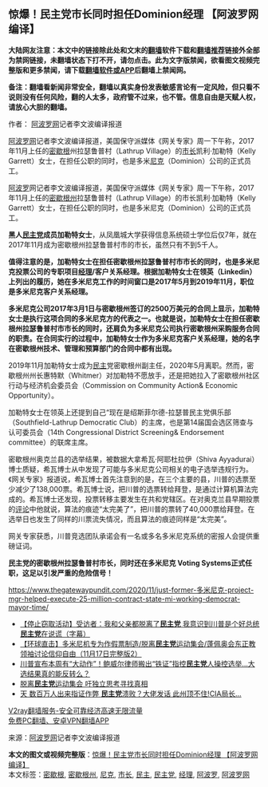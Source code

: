  <h2>惊爆！民主党市长同时担任Dominion经理 【阿波罗网编译】</h2> <p class="notice"><b>大陆网友注意：本文中的链接除此处和文末的<a href="https://github.com/bannedbook/fanqiang" >翻墙</a>软件下载和<a href="https://github.com/killgcd/justmysocks/blob/master/README.md">翻墙推荐</a>链接外全部为禁网链接，未翻墙状态下打不开，请勿点击。此为文字版禁闻，欲看图文视频完整版和更多禁闻，请下载<a href="https://github.com/bannedbook/fanqiang">翻墙软件或APP</a>后翻墙上禁闻网。</p><p>备注：翻墙看新闻非常安全，翻墙以真实身份发表敏感言论有一定风险，但只看不说则没有任何风险，翻的人太多，政府管不过来，也不管。信息自由是天赋人权，请放心大胆的翻墙。</b></p>  <div class="entry"> <p>作者： <span class='wp_keywordlink_affiliate'><a href="https://www.aboluowang.com/" title="阿波罗网" target="_blank">阿波罗网</a></span>记者李文波编译报道</p> <p id="summary"><a href="https://www.bannedbook.org/bnews/tag/%e9%98%bf%e6%b3%a2%e7%bd%97%e7%bd%91/" class="st_tag internal_tag" rel="tag" title="标签 阿波罗网 下的日志">阿波罗网</a>记者李文波编译报道，美国保守派媒体《网关专家》周一下午称，2017年11月上任的<a href="https://www.bannedbook.org/bnews/tag/%E5%AF%86%E6%AD%87%E6%A0%B9/" class="st_tag internal_tag" rel="tag" title="标签 密歇根 下的日志">密歇根</a>州拉瑟鲁普村（Lathrup Village）的<a href="https://www.bannedbook.org/bnews/tag/%e5%b8%82%e9%95%bf/" class="st_tag internal_tag" rel="tag" title="标签 市长 下的日志">市长</a>凯利·加勒特（Kelly Garrett）女士，在担任公职的同时，也是多米<a href="https://www.bannedbook.org/bnews/tag/%E5%B0%BC%E5%85%8B/" class="st_tag internal_tag" rel="tag" title="标签 尼克 下的日志">尼克</a>（Dominion）公司的正式员工。</p> <p><a href="https://www.bannedbook.org/bnews/tag/%E9%98%BF%E6%B3%A2%E7%BD%97/" class="st_tag internal_tag" rel="tag" title="标签 阿波罗 下的日志">阿波罗</a>网记者李文波编译报道，美国保守派媒体《网关专家》周一下午称，2017年11月上任的<a href="https://www.bannedbook.org/bnews/tag/%E5%AF%86%E6%AD%87%E6%A0%B9%E5%B7%9E/" class="st_tag internal_tag" rel="tag" title="标签 密歇根州 下的日志">密歇根州</a>拉瑟鲁普村（Lathrup Village）的市长凯利·加勒特（Kelly Garrett）女士，在担任公职的同时，也是多米尼克（Dominion）公司的正式员工。</p> <p></p> <p><strong>黑人<a href="https://www.bannedbook.org/bnews/tag/%e6%b0%91%e4%b8%bb%e5%85%9a/" class="st_tag internal_tag" rel="tag" title="标签 民主党 下的日志">民主党</a>成员加勒特女士</strong>，从凤凰城大学获得信息系统硕士学位后仅7年，就在2017年11月成为密歇根州拉瑟鲁普村市的市长，虽然只有不到5千人。</p>  <p></p> <p><strong>值得注意的是，加勒特女士在担任密歇根州拉瑟鲁普村市市长的同时，也是多米尼克投票公司的专职项目<a href="https://www.bannedbook.org/bnews/tag/%E7%BB%8F%E7%90%86/" class="st_tag internal_tag" rel="tag" title="标签 经理 下的日志">经理</a>/客户关系经理。根据加勒特女士在领英（Linkedin）上列出的履历，她在多米尼克工作的时间窗口是2017年5月到2019年11月，职位是多米尼克客户关系经理。</strong></p> <p></p> <p><strong>多米尼克公司2017年3月1日与密歇根州签订的2500万美元的合同上显示，加勒特女士是执行这项合同的多米尼克方的代表之一。也就是说，加勒特女士在担任密歇根州拉瑟鲁普村市市长的同时，还肩负为多米尼克公司执行密歇根州采购服务合同的职责。在合同实行的过程中，加勒特女士作为多米尼克客户关系经理，她的名字在密歇根州技术、管理和预算部门的合同中都有出现。</strong></p> <p></p>  <p></p> <p>2019年11月加勒特女士成为<a href="https://www.bannedbook.org/bnews/tag/%e6%b0%91%e4%b8%bb/" class="st_tag internal_tag" rel="tag" title="标签 民主 下的日志">民主</a>党密歇根州副主任，2020年5月离职。然而，密歇根州州长惠特默（Whitmer）对加勒特不愿放手，还是把她拉入了密歇根州社区行动与经济机会委员会（Commission on Community Action&amp; Economic Opportunity）。</p> <p>加勒特女士在领英上还提到自己“现在是绍斯菲尔德-拉瑟普民主党俱乐部（Southfield-Lathrup Democratic Club）的主席，也是第14届国会选区筛查与认可委员会（14th Congressional District Screening&amp; Endorsement committee）的联席主席。</p> <p></p> <p>密歇根州奥克兰县的选举结果，被数据大拿希瓦·阿耶杜拉伊（Shiva Ayyadurai）博士质疑，希瓦博士从中发现了可能与多米尼克公司相关的电子选举违规行为。《网关专家》报道说，希瓦博士首先注意到的是，在三个主要的县，川普的选票至少减少了138,000票。希瓦博士说，把川普的选票转给拜登，是通过计算机算法完成的。希瓦博士还发现，投票转移主要发生在共和党辖区。在对奥克兰县早期投票的<span class='wp_keywordlink_affiliate'><a href="https://www.bannedbook.org/bnews/comments/" title="新闻评论" target="_blank">评论</a></span>中他就说，算法的痕迹“太完美了”，把川普的票转了40,000票给拜登。在选举日也发生了同样的川票流失情况，而且算法的痕迹同样是“太完美”。</p>  <p></p> <p></p> <p>网关专家获悉，川普竞选团队承诺会有一名或多名多米尼克系统的密报人会提供重磅证词。</p> <p><strong>民主党的密歇根州拉瑟鲁普村市长，同时还在多米尼克 Voting Systems正式任职，这足以引发严重的危险信号！</strong></p> <p><a href="https://www.thegatewaypundit.com/2020/11/just-former-多米尼克-project-mgr-helped-execute-25-million-contract-state-mi-working-democrat-mayor-time/">https://www.thegatewaypundit.com/2020/11/just-former-多米尼克-project-mgr-helped-execute-25-million-contract-state-mi-working-democrat-mayor-time/</a></p>  <ul class='op-related-articles' title='相关阅读'> <li><a href='https://www.bannedbook.org/bnews/bannedvideo/20201118/1432667.html' target='_blank'>【停止窃取活动】受访者：我和父亲都脱离了<b>民主党</b> 我意识到川普是个好总统 <b>民主党</b>在说谎（字幕）</a></li> <li><a href='https://www.bannedbook.org/bnews/bannedvideo/20201118/1432666.html' target='_blank'>【环球直击】多米尼机专为作假票制造/脱离<b>民主党</b>运动集会/蓬佩奥会东正教领袖讨论信仰自由（11月17日完整版2）</a></li> <li><a href='https://www.bannedbook.org/bnews/worldnews/usa/20201118/1432643.html' target='_blank'>川普宣布本周有“大动作”！鲍威尔律师搬出“铁证”指控<b>民主党</b>人操控选举…大选结果真的能反转么？</a></li> <li><a href='https://www.bannedbook.org/bnews/bannedvideo/20201118/1432630.html' target='_blank'>脱离<b>民主党</b>运动集会 吁独立思考寻找真相</a></li> <li><a href='https://www.bannedbook.org/bnews/topimagenews/20201118/1432628.html' target='_blank'>天 数百万人出来指证作弊 <b>民主党</b>溃败？大佬发话 此州顶不住!CIA局长...</a></li> </ul> <p class="texttj"> <a href="https://www.bannedbook.org/forum23/topic22702.html" target="_blank">V2ray翻墙服务-安全可靠经济高速无限流量</a><br/> <a href="https://github.com/bannedbook/fanqiang/wiki/%E7%A6%81%E9%97%BB%E7%BD%91%E5%AE%89%E5%8D%93%E7%BF%BB%E5%A2%99%E6%96%B0%E9%97%BBAPP" target="_blank">免费PC翻墙、安卓VPN翻墙APP</a></p><p> 来源：<a href="https://www.aboluowang.com/2020/1118/1524492.html" target="_blank">阿波罗网</a>记者李文波编译报道 </p><a name='sharetosocial'></a>       <div><b>本文的图文或视频完整版</b>：<a href='https://www.bannedbook.org/bnews/topimagenews/20201118/1432863.html'>惊爆！民主党市长同时担任Dominion经理 【阿波罗网编译】</a></div>  </div><!--END ENTRY--> <div class="postfooter"> <div>本文标签：<a href="https://www.bannedbook.org/bnews/tag/%E5%AF%86%E6%AD%87%E6%A0%B9/" rel="tag">密歇根</a>, <a href="https://www.bannedbook.org/bnews/tag/%E5%AF%86%E6%AD%87%E6%A0%B9%E5%B7%9E/" rel="tag">密歇根州</a>, <a href="https://www.bannedbook.org/bnews/tag/%E5%B0%BC%E5%85%8B/" rel="tag">尼克</a>, <a href="https://www.bannedbook.org/bnews/tag/%e5%b8%82%e9%95%bf/" rel="tag">市长</a>, <a href="https://www.bannedbook.org/bnews/tag/%e6%b0%91%e4%b8%bb/" rel="tag">民主</a>, <a href="https://www.bannedbook.org/bnews/tag/%e6%b0%91%e4%b8%bb%e5%85%9a/" rel="tag">民主党</a>, <a href="https://www.bannedbook.org/bnews/tag/%E7%BB%8F%E7%90%86/" rel="tag">经理</a>, <a href="https://www.bannedbook.org/bnews/tag/%E9%98%BF%E6%B3%A2%E7%BD%97/" rel="tag">阿波罗</a>, <a href="https://www.bannedbook.org/bnews/tag/%e9%98%bf%e6%b3%a2%e7%bd%97%e7%bd%91/" rel="tag">阿波罗网</a></div>  </div><!--END POSTFOOTER--> 